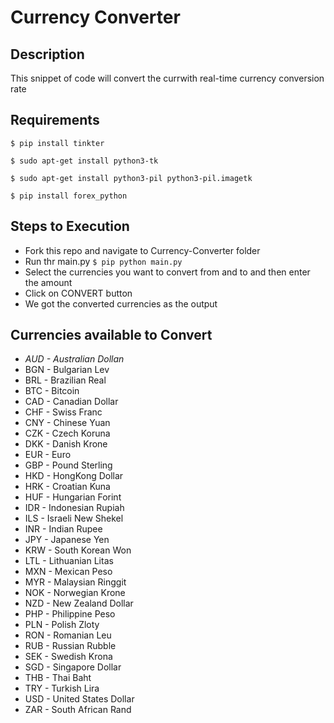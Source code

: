 # Currency Converter
## Description
This snippet of code will convert the currwith real-time currency conversion rate
## Requirements
`$ pip install tinkter`

`$ sudo apt-get install python3-tk`

`$ sudo apt-get install python3-pil python3-pil.imagetk`

`$ pip install forex_python`
## Steps to Execution
- Fork this repo and navigate to Currency-Converter folder
- Run thr main.py `$ pip python main.py`
- Select the currencies you want to convert from and to and then enter the amount
- Click on CONVERT button
- We got the converted currencies as the output
## Currencies available to Convert
- *AUD - Australian Dollan*
- BGN - Bulgarian Lev
- BRL - Brazilian Real
- BTC - Bitcoin
- CAD - Canadian Dollar
- CHF - Swiss Franc
- CNY - Chinese Yuan
- CZK - Czech Koruna
- DKK - Danish Krone
- EUR - Euro
- GBP - Pound Sterling
- HKD - HongKong Dollar
- HRK - Croatian Kuna
- HUF - Hungarian Forint
- IDR - Indonesian Rupiah
- ILS - Israeli New Shekel
- INR - Indian Rupee
- JPY - Japanese Yen
- KRW - South Korean Won
- LTL - Lithuanian Litas
- MXN - Mexican Peso
- MYR - Malaysian Ringgit
- NOK - Norwegian Krone
- NZD - New Zealand Dollar
- PHP - Philippine Peso
- PLN - Polish Zloty
- RON - Romanian Leu
- RUB - Russian Rubble
- SEK - Swedish Krona
- SGD - Singapore Dollar
- THB - Thai Baht
- TRY - Turkish Lira
- USD - United States Dollar
- ZAR - South African Rand
